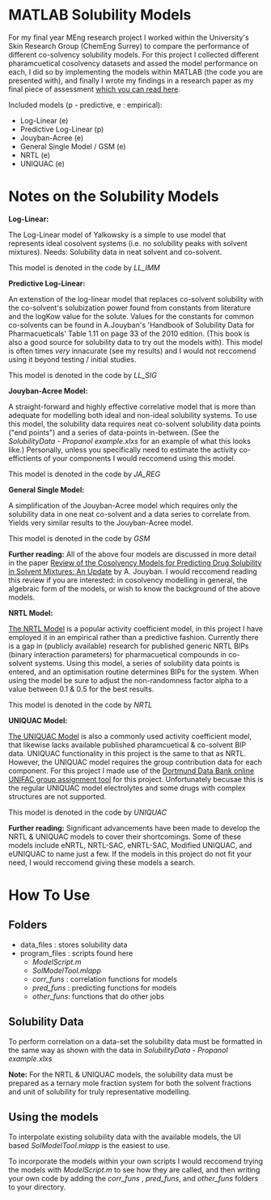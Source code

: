 # MATLAB Solubility Models
For my final year MEng research project I worked within the University's Skin Research Group (ChemEng Surrey) to compare the performance of different co-solvency solubility models. For this project I collected different pharamcuetical cosolvency datasets and assed the model performance on each, I did so by implementing the models within MATLAB (the code you are presented with), and finally I wrote my findings in a research paper as my final piece of assessment [which you can read here](https://github.com/ErinB97/MATLABSolubilityModels/blob/main/CosolvencyModelUGResearchPaper.pdf).


Included models (p - predictive, e : empirical):

- Log-Linear (e)
- Predictive Log-Linear (p)
- Jouyban-Acree (e)
- General Single Model / GSM (e)
- NRTL (e)
- UNIQUAC (e)

# Notes on the Solubility Models

**Log-Linear:**

The Log-Linear model of Yalkowsky is a simple to use model that represents ideal cosolvent systems (i.e. no solubility peaks with solvent mixtures). Needs: Solubility data in neat solvent and co-solvent. 

This model is denoted in the code by _LL_IMM_ 

**Predictive Log-Linear:**

An extenstion of the log-linear model that replaces co-solvent solubility with the co-solvent's solubization power found from constants from literature and the logKow value for the solute. Values for the constants for common co-solvents can be found in A.Jouyban's 'Handbook of Solubility Data for Pharmacueticals'  Table 1.11 on page 33 of the 2010 edition. (This book is also a good source for solubility data to try out the models with). This model is often times _very_ innacurate (see my results) and I would not reccomend using it beyond testing / initial studies.

This model is denoted in the code by _LL_SIG_

**Jouyban-Acree Model:**

A straight-forward and highly effective correlative model that is more than adequate for modelling both ideal and non-ideal solubility systems. To use this model, the solubility data requires neat co-solvent solubility data points ("end points") and a series of data-points in-between. (See the _SolubilityData - Propanol example.xlxs_  for an example of what this looks like.) Personally, unless you specifically need to estimate the activity co-effictients of your components I would reccomend using this model.

This model is denoted in the code by _JA_REG_ 

**General Single Model:**

A simplification of the Jouyban-Acree model which requires only the solubility data in one neat co-solvent and a data series to correlate from. Yields very similar results to the Jouyban-Acree model.

This model is denoted in the code by _GSM_ 


**Further reading:** All of the above four models are discussed in more detail in the paper [Review of the Cosolvency Models for Predicting Drug Solubility in Solvent Mixtures: An Update](https://journals.library.ualberta.ca/jpps/index.php/JPPS/article/view/30611) by A. Jouyban. I would reccomend reading this review if you are interested: in cosolvency modelling in general, the algebraic form of the models, or wish to know the background of the above models.

**NRTL Model:**

[The NRTL Model](https://en.wikipedia.org/wiki/Non-random_two-liquid_model) is a popular activity coefficient model, in this project I have employed it in an empirical rather than a predictive fashion. Currently there is a gap in (publicly available) research for published generic NRTL BIPs (binary interaction parameters) for pharmacuetical compounds in co-solvent systems. Using this model, a series of solubility data points is entered, and an optimisation routine determines BIPs for the system. When using the model be sure to adjust the non-randomness factor alpha to a value between 0.1 & 0.5 for the best results.

This model is denoted in the code by _NRTL_ 

**UNIQUAC Model:**

[The UNIQUAC Model](https://en.wikipedia.org/wiki/UNIQUAC) is also a commonly used activity coefficient model, that likewise lacks available published pharamcuetical & co-solvent BIP data. UNIQUAC functionality in this project is the same to that as NRTL. However, the UNIQUAC model requires the group contribution data for each component. For this project I made use of the [Dortmund Data Bank online UNIFAC group assignment tool](http://www.ddbst.com/unifacga.html) for this project. Unfortunately becusae this is the regular UNIQUAC model electrolytes and some drugs with complex structures are not supported.


This model is denoted in the code by _UNIQUAC_ 

**Further reading:** Significant advancements have been made to develop the NRTL & UNIQUAC models to cover their shortcomings. Some of these models include eNRTL, NRTL-SAC, eNRTL-SAC, Modified UNIQUAC, and eUNIQUAC to name just a few. If the models in this project do not fit your need, I would reccomend giving these models a search.

# How To Use

## Folders

- data_files : stores solubility data
- program_files : scripts found here
  - _ModelScript.m_
  - _SolModelTool.mlapp_
  - _corr_funs_ : correlation functions for models
  - _pred_funs_ : predicting functions for models
  - _other_funs_: functions that do other jobs


## Solubility Data

To perform correlation on a data-set the solubility data must be formatted in the same way as shown with the data in _SolubilityData - Propanol example.xlxs_ 

**Note:** For the NRTL & UNIQUAC models, the solubility data must be prepared as a ternary mole fraction system for both the solvent fractions and unit of solubility for truly representative modelling.

## Using the models
To interpolate existing solubility data with the available models, the UI based _SolModelTool.mlapp_ is the easiest to use. 

To incorporate the models within your own scripts I would reccomend trying the models with _ModelScript.m_ to see how they are called, and then writing your own code by adding the   _corr_funs_ ,  _pred_funs_, and _other_funs_ folders to your directory.


